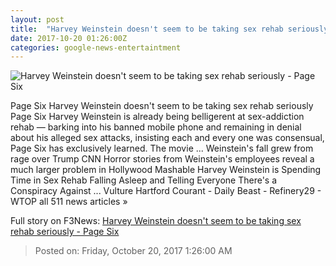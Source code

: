 ```yaml
---
layout: post
title:  "Harvey Weinstein doesn't seem to be taking sex rehab seriously - Page Six"
date: 2017-10-20 01:26:00Z
categories: google-news-entertaintment
---
```


![Harvey Weinstein doesn't seem to be taking sex rehab seriously - Page Six](https://nyppagesix.files.wordpress.com/2017/10/gettyimages-649224376.jpg?quality=90&strip=all&w=1200)

Page Six Harvey Weinstein doesn't seem to be taking sex rehab seriously Page Six Harvey Weinstein is already being belligerent at sex-addiction rehab — barking into his banned mobile phone and remaining in denial about his alleged sex attacks, insisting each and every one was consensual, Page Six has exclusively learned. The movie ... Weinstein's fall grew from rage over Trump CNN Horror stories from Weinstein's employees reveal a much larger problem in Hollywood Mashable Harvey Weinstein is Spending Time in Sex Rehab Falling Asleep and Telling Everyone There's a Conspiracy Against ... Vulture Hartford Courant - Daily Beast - Refinery29 - WTOP all 511 news articles »


Full story on F3News: [Harvey Weinstein doesn't seem to be taking sex rehab seriously - Page Six](http://www.f3nws.com/n/SPUUFB)

> Posted on: Friday, October 20, 2017 1:26:00 AM
